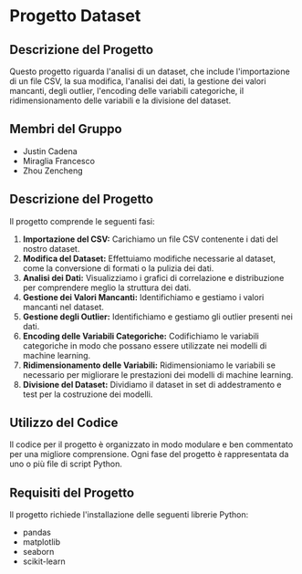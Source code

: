 # Progetto Dataset

## Descrizione del Progetto

Questo progetto riguarda l'analisi di un dataset, che include l'importazione di un file CSV, la sua modifica, l'analisi dei dati, la gestione dei valori mancanti, degli outlier, l'encoding delle variabili categoriche, il ridimensionamento delle variabili e la divisione del dataset.

## Membri del Gruppo

- Justin Cadena
- Miraglia Francesco
- Zhou Zencheng

## Descrizione del Progetto

Il progetto comprende le seguenti fasi:

1. **Importazione del CSV:** Carichiamo un file CSV contenente i dati del nostro dataset.
2. **Modifica del Dataset:** Effettuiamo modifiche necessarie al dataset, come la conversione di formati o la pulizia dei dati.
3. **Analisi dei Dati:** Visualizziamo i grafici di correlazione e distribuzione per comprendere meglio la struttura dei dati.
4. **Gestione dei Valori Mancanti:** Identifichiamo e gestiamo i valori mancanti nel dataset.
5. **Gestione degli Outlier:** Identifichiamo e gestiamo gli outlier presenti nei dati.
6. **Encoding delle Variabili Categoriche:** Codifichiamo le variabili categoriche in modo che possano essere utilizzate nei modelli di machine learning.
7. **Ridimensionamento delle Variabili:** Ridimensioniamo le variabili se necessario per migliorare le prestazioni dei modelli di machine learning.
8. **Divisione del Dataset:** Dividiamo il dataset in set di addestramento e test per la costruzione dei modelli.

## Utilizzo del Codice

Il codice per il progetto è organizzato in modo modulare e ben commentato per una migliore comprensione. Ogni fase del progetto è rappresentata da uno o più file di script Python.

## Requisiti del Progetto

Il progetto richiede l'installazione delle seguenti librerie Python:

- pandas
- matplotlib
- seaborn
- scikit-learn

